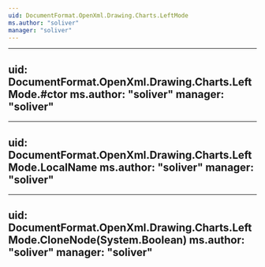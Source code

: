 ```yaml
---
uid: DocumentFormat.OpenXml.Drawing.Charts.LeftMode
ms.author: "soliver"
manager: "soliver"
---
```


---
uid: DocumentFormat.OpenXml.Drawing.Charts.LeftMode.#ctor
ms.author: "soliver"
manager: "soliver"
---

---
uid: DocumentFormat.OpenXml.Drawing.Charts.LeftMode.LocalName
ms.author: "soliver"
manager: "soliver"
---

---
uid: DocumentFormat.OpenXml.Drawing.Charts.LeftMode.CloneNode(System.Boolean)
ms.author: "soliver"
manager: "soliver"
---
